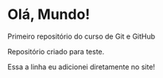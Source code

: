 # Olá, Mundo!
 Primeiro repositório do curso de Git e GitHub
  
  Repositório criado para teste.

  Essa a linha eu adicionei diretamente no site!
